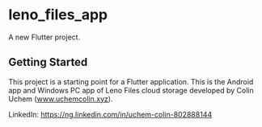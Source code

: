 # leno_files_app

A new Flutter project.

## Getting Started

This project is a starting point for a Flutter application. This is the Android app and Windows PC app of Leno Files cloud storage developed by Colin Uchem (www.uchemcolin.xyz).

LinkedIn: https://ng.linkedin.com/in/uchem-colin-802888144
